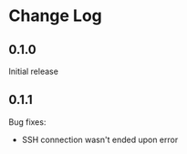 # Change Log

## 0.1.0

Initial release

## 0.1.1

Bug fixes:

* SSH connection wasn't ended upon error
